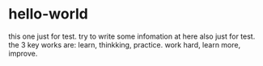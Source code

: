 # hello-world
this one just for test.
try to write some infomation at here also just for test.
the 3 key works are: learn, thinkking, practice.
work hard, learn more, improve.

